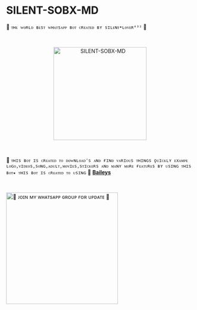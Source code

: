 # SILENT-SOBX-MD
🔰 `ᴛʜᴇ ᴡᴏʀʟᴅ ʙᴇsᴛ ᴡʜᴀᴛsᴀᴘᴘ ʙᴏᴛ ᴄʀᴇᴀᴛᴇᴅ ʙʏ sɪʟᴇɴᴛ•ʟᴏᴠᴇʀ⁴³²` 🔰

<br>

  <p align="center">  
  <a href="https://telegra.ph/file/2a06381b260c3f096a612.jpg">
    <img alt="SILENT-SOBX-MD" height="250" src="https://telegra.ph/file/2a06381b260c3f096a612.jpg">

</a>
</p>

<br>

🥂 `ᴛʜɪs ʙᴏᴛ ɪs ᴄʀᴇᴀᴛᴇᴅ ᴛᴏ ᴅᴏᴡɴʟᴏᴀᴅ's ᴀɴᴅ ғɪɴᴅ ᴠᴀʀɪᴏᴜs ᴛʜɪɴɢs ǫᴜɪᴄᴋʟʏ ᴇxᴀᴍᴘᴇ ʟᴏɢᴏ,ᴠɪᴅᴇᴏs,sᴏɴɢ,ᴀᴅᴜʟᴛ,ᴍᴏᴠɪᴇs,sᴛɪᴄᴋᴇʀs ᴀɴᴅ ᴍᴀɴʏ ᴍᴏʀᴇ ғᴇᴀᴛᴜʀᴇs ʙʏ ᴜsɪɴɢ ᴛʜɪs ʙᴏᴛ★ ᴛʜɪs ʙᴏᴛ ɪs ᴄʀᴇᴀᴛᴇᴅ ᴛᴏ ᴜsɪɴɢ` 🥂 **[Baileys](https://github.com/WhiskeySockets/Baileys)**

<br>

<a href="https://whatsapp.com/channel/0029VaHO5B0G3R3cWkZN970s"><img src="https://img.shields.io/badge/%F0%9F%8E%89%20Join%20Our%20WhatsApp%20Channel-black" alt="🔰 ᴊᴏɪɴ ᴍʏ ᴡʜᴀᴛsᴀᴘᴘ ɢʀᴏᴜᴘ ғᴏʀ ᴜᴘᴅᴀᴛᴇ 🔰" width="300"></a>
